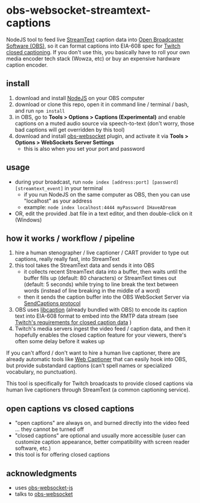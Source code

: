 # obs-websocket-streamtext-captions
NodeJS tool to feed live [StreamText](https://streamtext.net/) caption data into [Open Broadcaster Software (OBS)](https://obsproject.com/), so it can format captions into EIA-608 spec for [Twitch closed captioning](https://help.twitch.tv/s/article/guide-to-closed-captions?language=en_US). If you don't use this, you basically have to roll your own media encoder tech stack (Wowza, etc) or buy an expensive hardware caption encoder.

## install
1. download and install [NodeJS](https://nodejs.org/en/download/) on your OBS computer
2. download or clone this repo, open it in command line / terminal / bash, and run `npm install`
3. in OBS, go to **Tools > Options > Captions (Experimental)** and enable captions on a muted audio source via speech-to-text (don't worry, those bad captions will get overridden by this tool)
4. download and install [obs-websocket](https://github.com/Palakis/obs-websocket) plugin, and activate it via **Tools > Options > WebSockets Server Settings**
    - this is also when you set your port and password

## usage
- during your broadcast, run `node index [address:port] [password] [streamtext_event]` in your terminal
    - if you run NodeJS on the same computer as OBS, then you can use "localhost" as your address
    - example: `node index localhost:4444 myPassword IHaveADream`
- OR, edit the provided .bat file in a text editor, and then double-click on it (Windows)

## how it works / workflow / pipeline
1. hire a human stenographer / live captioner / CART provider to type out captions, really really fast, into StreamText
2. this tool takes the StreamText data and sends it into OBS
    - it collects recent StreamText data into a buffer, then waits until the buffer fills up (default: 80 characters) or StreamText times out (default: 5 seconds) while trying to line break the text between words (instead of line breaking in the middle of a word)
    - then it sends the caption buffer into the OBS WebSocket Server via [SendCaptions protocol](https://github.com/Palakis/obs-websocket/blob/4.x-current/docs/generated/protocol.md#sendcaptions)
3. OBS uses [libcaption](https://github.com/szatmary/libcaption) (already bundled with OBS) to encode its caption text into EIA-608 format to embed into the RMTP data stream (see [Twitch's requirements for closed caption data](https://help.twitch.tv/s/article/guide-to-closed-captions?language=en_US) )
4. Twitch's media servers ingest the video feed / caption data, and then it hopefully enables the closed caption feature for your viewers, there's often some delay before it wakes up

If you can't afford / don't want to hire a human live captioner, there are already automatic tools like [Web Captioner](https://webcaptioner.com/) that can easily hook into OBS, but provide substandard captions (can't spell names or specialized vocabulary, no punctuation). 

This tool is specifically for Twitch broadcasts to provide closed captions via human live captioners through StreamText (a common captioning service).

## open captions vs closed captions
- "open captions" are always on, and burned directly into the video feed ... they cannot be turned off
- "closed captions" are optional and usually more accessible (user can customize caption appearance, better compatibility with screen reader software, etc.)
- this tool is for offering closed captions

## acknowledgments
- uses [obs-websocket-js](https://github.com/haganbmj/obs-websocket-js)
- talks to [obs-websocket](https://github.com/Palakis/obs-websocket)
